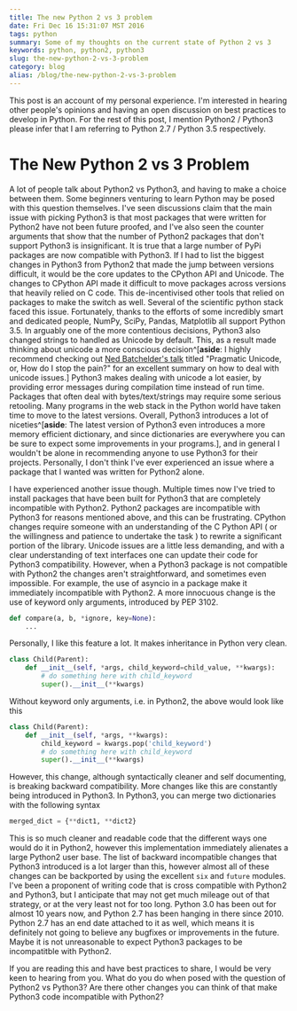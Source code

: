 ```yaml
---
title: The new Python 2 vs 3 problem
date: Fri Dec 16 15:31:07 MST 2016
tags: python
summary: Some of my thoughts on the current state of Python 2 vs 3
keywords: python, python2, python3
slug: the-new-python-2-vs-3-problem
category: blog
alias: /blog/the-new-python-2-vs-3-problem
---
```


This post is an account of my personal experience.
I'm interested in hearing other people's opinions and having an open discussion on best practices to develop in Python.
For the rest of this post, I mention Python2 / Python3 please infer that I am referring to Python 2.7 / Python 3.5 respectively.

# The New Python 2 vs 3 Problem

A lot of people talk about Python2 vs Python3, and having to make a choice between them.
Some beginners venturing to learn Python may be posed with this question themselves.
I've seen discussions claim that the main issue with picking Python3 is that most packages that were written for Python2 have not been future proofed,
and I've also seen the counter arguments that show that the number of Python2 packages that don't support Python3 is insignificant.
It is true that a large number of PyPi packages are now compatible with Python3.
If I had to list the biggest changes in Python3 from Python2 that made the jump between versions difficult, it would be
the core updates to the CPython API and Unicode.
The changes to CPython API made it difficult to move packages across versions that heavily relied on C code.
This de-incentivised other tools that relied on packages to make the switch as well.
Several of the scientific python stack faced this issue.
Fortunately, thanks to the efforts of some incredibly smart and dedicated people, NumPy, SciPy, Pandas, Matplotlib all support Python 3.5.
In arguably one of the more contentious decisions, Python3 also changed strings to handled as Unicode by default. This, as a result made thinking about unicode a more conscious decision^[__aside__: I highly recommend checking out [Ned Batchelder's talk](https://www.youtube.com/watch?v=sgHbC6udIqc) titled "Pragmatic Unicode, or, How do I stop the pain?" for an excellent summary on how to deal with unicode issues.]
Python3 makes dealing with unicode a lot easier, by providing error messages during compilation time instead of run time.
Packages that often deal with bytes/text/strings may require some serious retooling.
Many programs in the web stack in the Python world have taken time to move to the latest versions.
Overall, Python3 introduces a lot of niceties^[__aside__: The latest version of Python3 even introduces a more memory efficient dictionary, and since dictionaries are everywhere you can be sure to expect some improvements in your programs.], and in general I wouldn't be alone in recommending anyone to use Python3 for their projects.
Personally, I don't think I've ever experienced an issue where a package that I wanted was written for Python2 alone.

I have experienced another issue though.
Multiple times now I've tried to install packages that have been built for Python3 that are completely incompatible with Python2.
Python2 packages are incompatible with Python3 for reasons mentioned above, and this can be frustrating.
CPython changes require someone with an understanding of the C Python API ( or the willingness and patience to undertake the task ) to rewrite a significant portion of the library.
Unicode issues are a little less demanding, and with a clear understanding of text interfaces one can update their code for Python3 compatibility.
However, when a Python3 package is not compatible with Python2 the changes aren't straightforward, and sometimes even impossible.
For example, the use of asyncio in a package make it immediately incompatible with Python2.
A more innocuous change is the use of keyword only arguments, introduced by PEP 3102.


```python
def compare(a, b, *ignore, key=None):
    ...
```

Personally, I like this feature a lot.
It makes inheritance in Python very clean.

```python
class Child(Parent):
    def __init__(self, *args, child_keyword=child_value, **kwargs):
        # do something here with child_keyword
        super().__init__(**kwargs)
```

Without keyword only arguments, i.e. in Python2, the above would look like this

```python
class Child(Parent):
    def __init__(self, *args, **kwargs):
        child_keyword = kwargs.pop('child_keyword')
        # do something here with child_keyword
        super().__init__(**kwargs)
```

However, this change, although syntactically cleaner and self documenting, is breaking backward compatibility.
More changes like this are constantly being introduced in Python3.
In Python3, you can merge two dictionaries with the following syntax

```python
merged_dict = {**dict1, **dict2}
```

This is so much cleaner and readable code that the different ways one would do it in Python2, however this implementation immediately alienates a large Python2 user base.
The list of backward incompatible changes that Python3 introduced is a lot larger than this, however almost all of these changes can be backported by using the excellent `six` and `future` modules.
I've been a proponent of writing code that is cross compatible with Python2 and Python3, but I anticipate that may not get much mileage out of that strategy, or at the very least not for too long.
Python 3.0 has been out for almost 10 years now, and Python 2.7 has been hanging in there since 2010.
Python 2.7 has an end date attached to it as well, which means it is definitely not going to believe any bugfixes or improvements in the future.
Maybe it is not unreasonable to expect Python3 packages to be incompatitble with Python2.

If you are reading this and have best practices to share, I would be very keen to hearing from you.
What do you do when posed with the question of Python2 vs Python3?
Are there other changes you can think of that make Python3 code incompatible with Python2?



